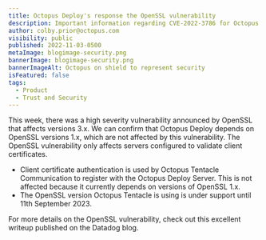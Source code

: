 ```yaml
---
title: Octopus Deploy's response the OpenSSL vulnerability
description: Important information regarding CVE-2022-3786 for Octopus Deploy.
author: colby.prior@octopus.com
visibility: public
published: 2022-11-03-0500
metaImage: blogimage-security.png
bannerImage: blogimage-security.png
bannerImageAlt: Octopus on shield to represent security
isFeatured: false
tags:
  - Product
  - Trust and Security
---
```


This week, there was a high severity vulnerability announced by OpenSSL that affects versions 3.x. We can confirm that Octopus Deploy depends on OpenSSL versions 1.x, which are not affected by this vulnerability.
The OpenSSL vulnerability only affects servers configured to validate client certificates.

- Client certificate authentication is used by Octopus Tentacle Communication to register with the Octopus Deploy Server. This is not affected because it currently depends on versions of OpenSSL 1.x.
- The OpenSSL version Octopus Tentacle is using is under support until 11th September 2023.

For more details on the OpenSSL vulnerability, check out this excellent writeup published on the Datadog blog.
